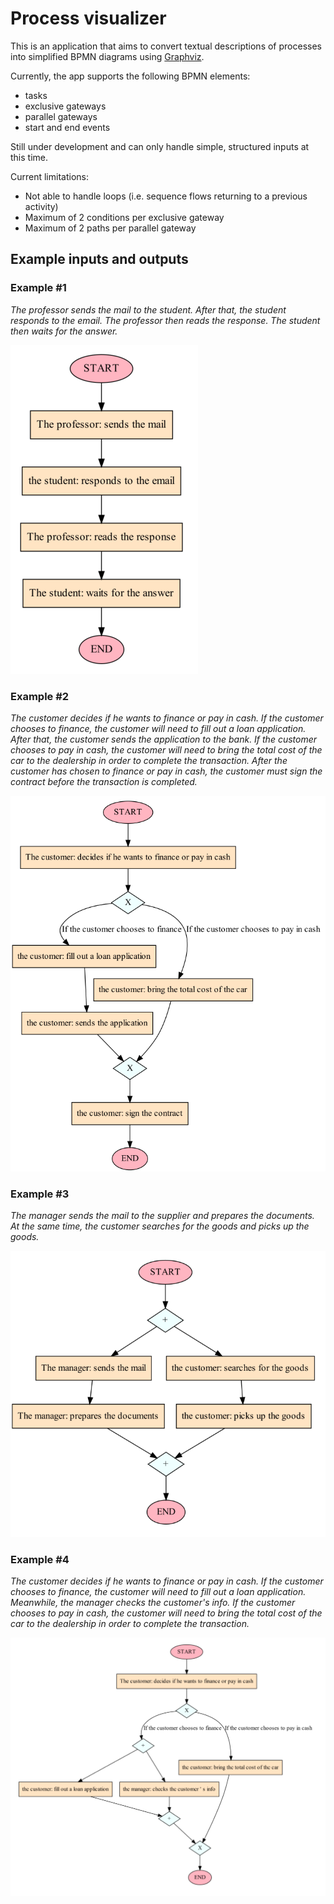 # Process visualizer

This is an application that aims to convert textual descriptions of processes into simplified BPMN diagrams using [Graphviz](https://graphviz.org/).

Currently, the app supports the following BPMN elements:

* tasks
* exclusive gateways
* parallel gateways
* start and end events

Still under development and can only handle simple, structured inputs at this time.

Current limitations:

* Not able to handle loops (i.e. sequence flows returning to a previous activity)
* Maximum of 2 conditions per exclusive gateway
* Maximum of 2 paths per parallel gateway

## Example inputs and outputs

### Example #1

*The professor sends the mail to the student. After that, the student responds to the email. The
professor then reads the response. The student then waits for the answer.*

![image](images/image_1.png)

### Example #2

*The customer decides if he wants to finance or pay in cash. If the customer chooses to finance, the customer will need to fill out a loan application. After that, the customer sends the application to the bank. If the customer chooses to pay in cash, the customer will need to bring the total cost of the car to the dealership in order to complete the transaction. After the customer has chosen to finance or pay in cash, the customer must sign the contract before the transaction is completed.*

![image](images/image_2.png)

### Example #3

*The manager sends the mail to the supplier and prepares the documents. At the same time, the
customer searches for the goods and picks up the goods.*

![image](images/image_3.png)

### Example #4

*The customer decides if he wants to finance or pay in cash. If the customer chooses to finance, the
customer will need to fill out a loan application. Meanwhile, the manager checks the customer's info.
If the customer chooses to pay in cash, the customer will need to bring the total cost of the car to
the dealership in order to complete the transaction.*

![image](images/image_4.png)
